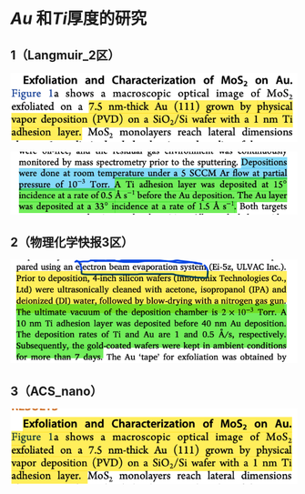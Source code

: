 # $Au$ 和$Ti$厚度的研究

## 1（Langmuir_2区）

![](1镀金方法和厚度.png)

![](1镀金条件.png)

## 2（物理化学快报3区）

![](2镀金方法条件及厚度.png)

## 3（ACS_nano）

![](3镀金方法和厚度.png)